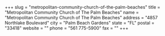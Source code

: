 +++
slug = "metropolitan-community-church-of-the-palm-beaches"
title = "Metropolitan Community Church of The Palm Beaches"
name = "Metropolitan Community Church of The Palm Beaches"
address = "4857 Northlake Boulevard"
city = "Palm Beach Gardens"
state = "FL"
postal = "33418"
website = ""
phone = "561 775-5900"
fax = ""
+++
